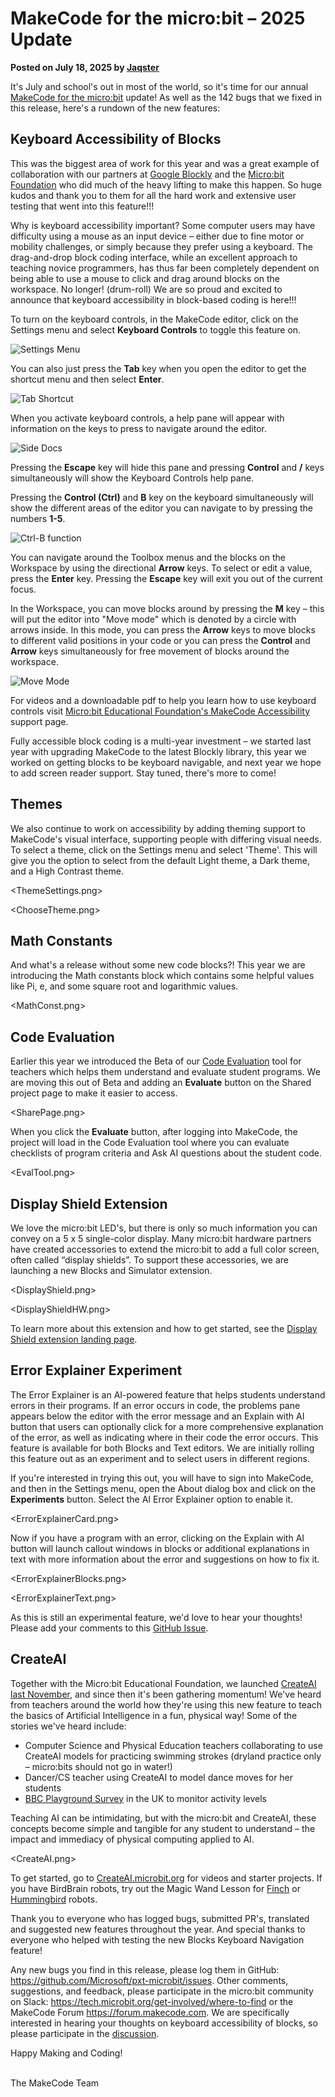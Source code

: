 # MakeCode for the micro:bit – 2025 Update

**Posted on July 18, 2025 by [Jaqster](https://github.com/jaqster)**

It's July and school's out in most of the world, so it's time for our annual [MakeCode for the micro:bit](https://makecode.microbit.org) update! As well as the 142 bugs that we fixed in this release, here's a rundown of the new features:

## Keyboard Accessibility of Blocks

This was the biggest area of work for this year and was a great example of collaboration with our partners at [Google Blockly](https://developers.google.com/blockly) and the [Micro:bit Foundation](https://microbit.org) who did much of the heavy lifting to make this happen. So huge kudos and thank you to them for all the hard work and extensive user testing that went into this feature!!!

Why is keyboard accessibility important? Some computer users may have difficulty using a mouse as an input device – either due to fine motor or mobility challenges, or simply because they prefer using a keyboard. The drag-and-drop block coding interface, while an excellent approach to teaching novice programmers, has thus far been completely dependent on being able to use a mouse to click and drag around blocks on the workspace. No longer! (drum-roll) We are so proud and excited to announce that keyboard accessibility in block-based coding is here!!!

To turn on the keyboard controls, in the MakeCode editor, click on the Settings menu and select **Keyboard Controls** to toggle this feature on.

![Settings Menu](/static/blog/microbit/2025-update/settings-menu.png)

You can also just press the **Tab** key when you open the editor to get the shortcut menu and then select **Enter**.

![Tab Shortcut](/static/blog/microbit/2025-update/tab-shortcut.png)

When you activate keyboard controls, a help pane will appear with information on the keys to press to navigate around the editor.
 
![Side Docs](/static/blog/microbit/2025-update/sidedocs.png)

Pressing the **Escape** key will hide this pane and pressing **Control** and **/** keys simultaneously will show the Keyboard Controls help pane.

Pressing the **Control (Ctrl)** and **B** key on the keyboard simultaneously will show the different areas of the editor you can navigate to by pressing the numbers **1-5**.
 
![Ctrl-B function](/static/blog/microbit/2025-update/ctrl-b.png)

You can navigate around the Toolbox menus and the blocks on the Workspace by using the directional **Arrow** keys. To select or edit a value, press the **Enter** key.  Pressing the **Escape** key will exit you out of the current focus.  

In the Workspace, you can move blocks around by pressing the **M** key – this will put the editor into "Move mode" which is denoted by a circle with arrows inside. In this mode, you can press the **Arrow** keys to move blocks to different valid positions in your code or you can press the **Control** and **Arrow** keys simultaneously for free movement of blocks around the workspace.
 
![Move Mode](/static/blog/microbit/2025-update/move-mode.png)

For videos and a downloadable pdf to help you learn how to use keyboard controls visit [Micro:bit Educational Foundation's MakeCode Accessibility](https://microbit.org/accessibility/microsoft-makecode) support page. 

Fully accessible block coding is a multi-year investment – we started last year with upgrading MakeCode to the latest Blockly library, this year we worked on getting blocks to be keyboard navigable, and next year we hope to add screen reader support.  Stay tuned, there's more to come!

## Themes

We also continue to work on accessibility by adding theming support to MakeCode's visual interface, supporting people with differing visual needs. To select a theme, click on the Settings menu and select 'Theme'. This will give you the option to select from the default Light theme, a Dark theme, and a High Contrast theme.
 
<ThemeSettings.png>

 
<ChooseTheme.png>

## Math Constants

And what's a release without some new code blocks?!  This year we are introducing the Math constants block which contains some helpful values like Pi, e, and some square root and logarithmic values.
 
<MathConst.png>

## Code Evaluation

Earlier this year we introduced the Beta of our [Code Evaluation](https://makecode.com/blog/tools/code-eval-tool) tool for teachers which helps them understand and evaluate student programs. We are moving this out of Beta and adding an **Evaluate** button on the Shared project page to make it easier to access.  

 
<SharePage.png>

When you click the **Evaluate** button, after logging into MakeCode, the project will load in the Code Evaluation tool where you can evaluate checklists of program criteria and Ask AI questions about the student code.
 
<EvalTool.png>

## Display Shield Extension

We love the micro:bit LED's, but there is only so much information you can convey on a 5 x 5 single-color display.  Many micro:bit hardware partners have created accessories to extend the micro:bit to add a full color screen, often called “display shields”.  To support these accessories, we are launching a new Blocks and Simulator extension.
 
<DisplayShield.png>
 
<DisplayShieldHW.png>

To learn more about this extension and how to get started, see the [Display Shield extension landing page]( https://makecode.microbit.org/pkg/microbit-apps/display-shield). 

## Error Explainer Experiment

The Error Explainer is an AI-powered feature that helps students understand errors in their programs. If an error occurs in code, the problems pane appears below the editor with the error message and an Explain with AI button that users can optionally click for a more comprehensive explanation of the error, as well as indicating where in their code the error occurs. This feature is available for both Blocks and Text editors.  We are initially rolling this feature out as an experiment and to select users in different regions.

If you're interested in trying this out, you will have to sign into MakeCode, and then in the Settings menu, open the About dialog box and click on the **Experiments** button. Select the AI Error Explainer option to enable it.

 
<ErrorExplainerCard.png>

Now if you have a program with an error, clicking on the Explain with AI button will launch callout windows in blocks or additional explanations in text with more information about the error and suggestions on how to fix it.

 
<ErrorExplainerBlocks.png>

 
<ErrorExplainerText.png>

As this is still an experimental feature, we'd love to hear your thoughts!  Please add your comments to this [GitHub Issue](https://github.com/microsoft/pxt/issues/10694). 

## CreateAI

Together with the Micro:bit Educational Foundation, we launched [CreateAI last November]( https://microbit.org/news/2024-11-20/microbit-CreateAI-launch), and since then it's been gathering momentum!  We've heard from teachers around the world how they're using this new feature to teach the basics of Artificial Intelligence in a fun, physical way!  Some of the stories we've heard include:

* Computer Science and Physical Education teachers collaborating to use CreateAI models for practicing swimming strokes (dryland practice only – micro:bits should not go in water!)
* Dancer/CS teacher using CreateAI to model dance moves for her students
* [BBC Playground Survey]( https://www.bbc.co.uk/teach/microbit/articles/zkskh4j) in the UK to monitor activity levels

Teaching AI can be intimidating, but with the micro:bit and CreateAI, these concepts become simple and tangible for any student to understand – the impact and immediacy of physical computing applied to AI.
 
<BBC playground survey.jpg>
 
<CreateAI.png>

To get started, go to [CreateAI.microbit.org](https://createai.microbit.org) for videos and starter projects.  If you have BirdBrain robots, try out the Magic Wand Lesson for [Finch](https://learn.birdbraintechnologies.com/finch/magicwand) or [Hummingbird](https://learn.birdbraintechnologies.com/hummingbirdbit/magicwand) robots.

Thank you to everyone who has logged bugs, submitted PR's, translated and suggested new features throughout the year.  And special thanks to everyone who helped with testing the new Blocks Keyboard Navigation feature!

Any new bugs you find in this release, please log them in GitHub: https://github.com/Microsoft/pxt-microbit/issues. Other comments, suggestions, and feedback, please participate in the micro:bit community on Slack: https://tech.microbit.org/get-involved/where-to-find or the MakeCode Forum https://forum.makecode.com.  We are specifically interested in hearing your thoughts on keyboard accessibility of blocks, so please participate in the [discussion]( https://forum.makecode.com/t/keyboard-accessibility-for-blocks/37422).

Happy Making and Coding!

<br/>
The MakeCode Team
